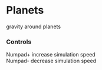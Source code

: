 # Planets
gravity around planets

### Controls
Numpad+ increase simulation speed  
Numpad- decrease simulation speed
